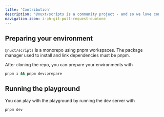 ```yaml
---
title: 'Contribution'
description: '@nuxt/scripts is a community project - and so we love contributions of all kinds! ❤️'
navigation.icon: i-ph-git-pull-request-duotone
---
```


## Preparing your environment

`@nuxt/scripts` is a monorepo using pnpm workspaces. The package manager used to install and link dependencies must be pnpm.

After cloning the repo, you can prepare your environments with

```sh
pnpm i && pnpm dev:prepare
```

## Running the playground

You can play with the playground by running the dev server with

```sh
pnpm dev
```
